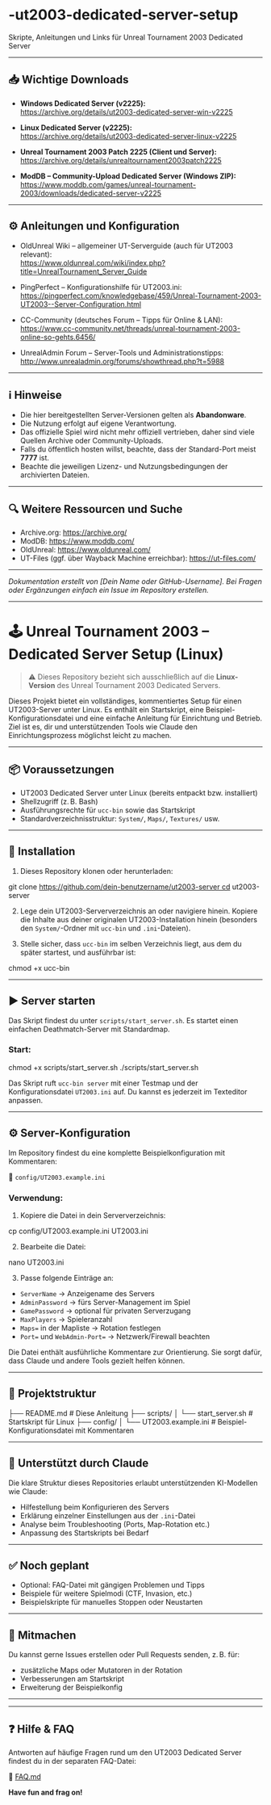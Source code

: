 # -ut2003-dedicated-server-setup
Skripte, Anleitungen und Links für Unreal Tournament 2003 Dedicated Server

---

## 📥 Wichtige Downloads

- **Windows Dedicated Server (v2225):**  
  https://archive.org/details/ut2003-dedicated-server-win-v2225

- **Linux Dedicated Server (v2225):**  
  https://archive.org/details/ut2003-dedicated-server-linux-v2225

- **Unreal Tournament 2003 Patch 2225 (Client und Server):**  
  https://archive.org/details/unrealtournament2003patch2225

- **ModDB – Community-Upload Dedicated Server (Windows ZIP):**  
  https://www.moddb.com/games/unreal-tournament-2003/downloads/dedicated-server-v2225

---

## ⚙️ Anleitungen und Konfiguration

- OldUnreal Wiki – allgemeiner UT-Serverguide (auch für UT2003 relevant):  
  https://www.oldunreal.com/wiki/index.php?title=UnrealTournament_Server_Guide

- PingPerfect – Konfigurationshilfe für UT2003.ini:  
  https://pingperfect.com/knowledgebase/459/Unreal-Tournament-2003-UT2003--Server-Configuration.html

- CC-Community (deutsches Forum – Tipps für Online & LAN):  
  https://www.cc-community.net/threads/unreal-tournament-2003-online-so-gehts.6456/

- UnrealAdmin Forum – Server-Tools und Administrationstipps:  
  http://www.unrealadmin.org/forums/showthread.php?t=5988

---

## ℹ️ Hinweise

- Die hier bereitgestellten Server-Versionen gelten als **Abandonware**.
- Die Nutzung erfolgt auf eigene Verantwortung.
- Das offizielle Spiel wird nicht mehr offiziell vertrieben, daher sind viele Quellen Archive oder Community-Uploads.
- Falls du öffentlich hosten willst, beachte, dass der Standard-Port meist **7777** ist.
- Beachte die jeweiligen Lizenz- und Nutzungsbedingungen der archivierten Dateien.

---

## 🔍 Weitere Ressourcen und Suche

- Archive.org: https://archive.org/
- ModDB: https://www.moddb.com/
- OldUnreal: https://www.oldunreal.com/
- UT-Files (ggf. über Wayback Machine erreichbar): https://ut-files.com/

---

*Dokumentation erstellt von [Dein Name oder GitHub-Username].*
*Bei Fragen oder Ergänzungen einfach ein Issue im Repository erstellen.*


---

# 🕹️ Unreal Tournament 2003 – Dedicated Server Setup (Linux)

> ⚠️ Dieses Repository bezieht sich ausschließlich auf die **Linux-Version** des Unreal Tournament 2003 Dedicated Servers.

Dieses Projekt bietet ein vollständiges, kommentiertes Setup für einen UT2003-Server unter Linux. Es enthält ein Startskript, eine Beispiel-Konfigurationsdatei und eine einfache Anleitung für Einrichtung und Betrieb. Ziel ist es, dir und unterstützenden Tools wie Claude den Einrichtungsprozess möglichst leicht zu machen.

---

## 📦 Voraussetzungen

- UT2003 Dedicated Server unter Linux (bereits entpackt bzw. installiert)
- Shellzugriff (z. B. Bash)
- Ausführungsrechte für `ucc-bin` sowie das Startskript
- Standardverzeichnisstruktur: `System/`, `Maps/`, `Textures/` usw.

---

## 🚀 Installation

1. Dieses Repository klonen oder herunterladen:

git clone https://github.com/dein-benutzername/ut2003-server cd ut2003-server



2. Lege dein UT2003-Serververzeichnis an oder navigiere hinein. Kopiere die Inhalte aus deiner originalen UT2003-Installation hinein (besonders den `System/`-Ordner mit `ucc-bin` und `.ini`-Dateien).

3. Stelle sicher, dass `ucc-bin` im selben Verzeichnis liegt, aus dem du später startest, und ausführbar ist:

chmod +x ucc-bin


---

## ▶️ Server starten

Das Skript findest du unter `scripts/start_server.sh`. Es startet einen einfachen Deathmatch-Server mit Standardmap.

### Start:

chmod +x scripts/start_server.sh ./scripts/start_server.sh


Das Skript ruft `ucc-bin server` mit einer Testmap und der Konfigurationsdatei `UT2003.ini` auf. Du kannst es jederzeit im Texteditor anpassen.

---

## ⚙️ Server-Konfiguration

Im Repository findest du eine komplette Beispielkonfiguration mit Kommentaren:

🔧 `config/UT2003.example.ini`

### Verwendung:

1. Kopiere die Datei in dein Serververzeichnis:

cp config/UT2003.example.ini UT2003.ini


2. Bearbeite die Datei:

nano UT2003.ini


3. Passe folgende Einträge an:
- `ServerName` → Anzeigename des Servers
- `AdminPassword` → fürs Server-Management im Spiel
- `GamePassword` → optional für privaten Serverzugang
- `MaxPlayers` → Spieleranzahl
- `Maps=` in der Mapliste → Rotation festlegen
- `Port=` und `WebAdmin-Port=` → Netzwerk/Firewall beachten

Die Datei enthält ausführliche Kommentare zur Orientierung. Sie sorgt dafür, dass Claude und andere Tools gezielt helfen können.

---

## 📁 Projektstruktur

├── README.md                     # Diese Anleitung ├── scripts/ │   └── start_server.sh           # Startskript für Linux ├── config/ │   └── UT2003.example.ini        # Beispiel-Konfigurationsdatei mit Kommentaren


---

## 🧠 Unterstützt durch Claude

Die klare Struktur dieses Repositories erlaubt unterstützenden KI-Modellen wie Claude:

- Hilfestellung beim Konfigurieren des Servers
- Erklärung einzelner Einstellungen aus der `.ini`-Datei
- Analyse beim Troubleshooting (Ports, Map-Rotation etc.)
- Anpassung des Startskripts bei Bedarf

---

## ✅ Noch geplant

- Optional: FAQ-Datei mit gängigen Problemen und Tipps
- Beispiele für weitere Spielmodi (CTF, Invasion, etc.)
- Beispielskripte für manuelles Stoppen oder Neustarten

---

## 💬 Mitmachen

Du kannst gerne Issues erstellen oder Pull Requests senden, z. B. für:

- zusätzliche Maps oder Mutatoren in der Rotation
- Verbesserungen am Startskript
- Erweiterung der Beispielkonfig

---

---

## ❓ Hilfe & FAQ

Antworten auf häufige Fragen rund um den UT2003 Dedicated Server findest du in der separaten FAQ-Datei:

📄 [FAQ.md](FAQ.md)



**Have fun and frag on!**
